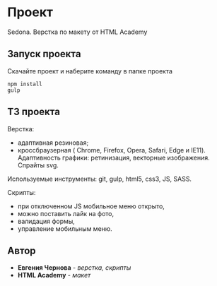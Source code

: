 # Проект

Sedona. Верстка по макету от HTML Academy

## Запуск проекта

Скачайте проект и наберите команду в папке проекта

```
npm install
gulp
```


## ТЗ проекта

Верстка: 
- адаптивная резиновая;
- кроссбраузерная ( Chrome, Firefox, Opera, Safari, Edge и IE11). 
Адаптивность графики: ретинизация, векторные изображения. Спрайты svg.

Используемые инструменты: git, gulp, html5, css3, JS, SASS.

Скрипты: 
- при отключенном JS мобильное меню открыто,
- можно поставить лайк на фото,
- валидация формы,
- управление мобильным меню. 

## Автор
- **Евгения Чернова** - *верстка, скрипты* 
- **HTML Academy** - *макет*

